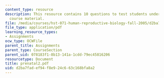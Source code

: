 ```yaml
---
content_type: resource
description: This resource contains 10 questions to test students understanding of
  course material.
file: /media/courses/hst-071-human-reproductive-biology-fall-2005/d2ba7fadef94f8e924c663c168bfa8a2_prenatal2.pdf
file_type: application/pdf
learning_resource_types:
- Assignments
ocw_type: OCWFile
parent_title: Assignments
parent_type: CourseSection
parent_uid: 078183f1-8b13-141a-1cdd-79ec45816206
resourcetype: Document
title: prenatal2.pdf
uid: d2ba7fad-ef94-f8e9-24c6-63c168bfa8a2
---
```

